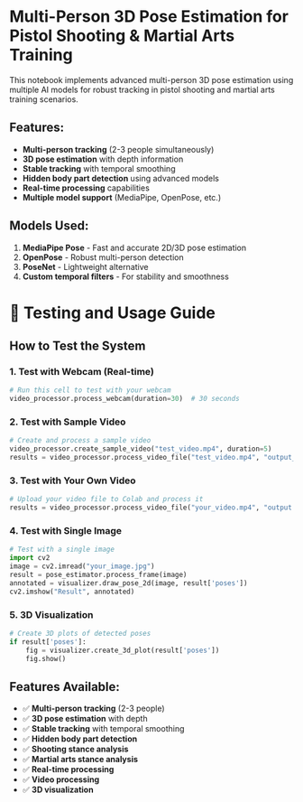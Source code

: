 # Multi-Person 3D Pose Estimation for Pistol Shooting & Martial Arts Training

This notebook implements advanced multi-person 3D pose estimation using multiple AI models for robust tracking in pistol shooting and martial arts training scenarios.

## Features:

- **Multi-person tracking** (2-3 people simultaneously)
- **3D pose estimation** with depth information
- **Stable tracking** with temporal smoothing
- **Hidden body part detection** using advanced models
- **Real-time processing** capabilities
- **Multiple model support** (MediaPipe, OpenPose, etc.)

## Models Used:

1. **MediaPipe Pose** - Fast and accurate 2D/3D pose estimation
2. **OpenPose** - Robust multi-person detection
3. **PoseNet** - Lightweight alternative
4. **Custom temporal filters** - For stability and smoothness

# 🧪 Testing and Usage Guide

## How to Test the System

### 1. **Test with Webcam (Real-time)**

```python
# Run this cell to test with your webcam
video_processor.process_webcam(duration=30)  # 30 seconds
```

### 2. **Test with Sample Video**

```python
# Create and process a sample video
video_processor.create_sample_video("test_video.mp4", duration=5)
results = video_processor.process_video_file("test_video.mp4", "output_with_poses.mp4")
```

### 3. **Test with Your Own Video**

```python
# Upload your video file to Colab and process it
results = video_processor.process_video_file("your_video.mp4", "output.mp4", max_frames=100)
```

### 4. **Test with Single Image**

```python
# Test with a single image
import cv2
image = cv2.imread("your_image.jpg")
result = pose_estimator.process_frame(image)
annotated = visualizer.draw_pose_2d(image, result['poses'])
cv2.imshow("Result", annotated)
```

### 5. **3D Visualization**

```python
# Create 3D plots of detected poses
if result['poses']:
    fig = visualizer.create_3d_plot(result['poses'])
    fig.show()
```

## Features Available:

- ✅ **Multi-person tracking** (2-3 people)
- ✅ **3D pose estimation** with depth
- ✅ **Stable tracking** with temporal smoothing
- ✅ **Hidden body part detection**
- ✅ **Shooting stance analysis**
- ✅ **Martial arts stance analysis**
- ✅ **Real-time processing**
- ✅ **Video processing**
- ✅ **3D visualization**
